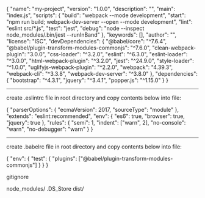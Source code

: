 <!-- Copy/paste to package.json after initiating npm init -y in terminal. -->

{
  "name": "my-project",
  "version": "1.0.0",
  "description": "",
  "main": "index.js",
  "scripts": {
    "build": "webpack --mode development",
    "start": "npm run build; webpack-dev-server --open --mode development",
    "lint": "eslint src/*.js",
    "test": "jest",
    "debug": "node --inspect node_modules/.bin/jest --runInBand"
  },
  "keywords": [],
  "author": "",
  "license": "ISC",
  "devDependencies": {
    "@babel/core": "^7.6.4",
    "@babel/plugin-transform-modules-commonjs": "^7.6.0",
    "clean-webpack-plugin": "3.0.0",
    "css-loader": "^3.2.0",
    "eslint": "^6.3.0",
    "eslint-loader": "^3.0.0",
    "html-webpack-plugin": "^3.2.0",
    "jest": "^24.9.0",
    "style-loader": "^1.0.0",
    "uglifyjs-webpack-plugin": "^2.2.0",
    "webpack": "4.39.3",
    "webpack-cli": "^3.3.8",
    "webpack-dev-server": "^3.8.0"
  },
  "dependencies": {
    "bootstrap": "^4.3.1",
    "jquery": "^3.4.1",
    "popper.js": "^1.15.0"
  }
}


________________________________________________________________________

create .eslintrc file in root directory and copy contents below into file:

{
    "parserOptions": {
        "ecmaVersion": 2017,
        "sourceType": "module"
    },
    "extends": "eslint:recommended",
    "env": {
      "es6": true,
      "browser": true,
      "jquery": true
    },
    "rules": {
      "semi": 1,
      "indent": ["warn", 2],
      "no-console": "warn",
      "no-debugger": "warn"
  }
}

________________________________________________________________________

create .babelrc file in root directory and copy contents below into file:

{
  "env": {
    "test": {
      "plugins": ["@babel/plugin-transform-modules-commonjs"]
    }
  }
}



gitignore

node_modules/
.DS_Store
dist/
